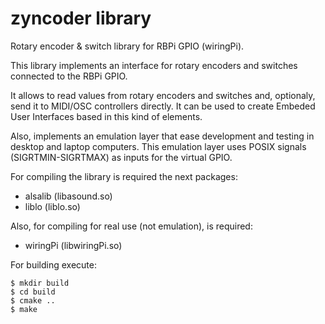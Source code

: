 # zyncoder library

Rotary encoder &amp; switch library for RBPi GPIO (wiringPi). 

This library implements an interface for rotary encoders and switches connected to the RBPi GPIO.

It allows to read values from rotary encoders and switches and, optionaly, send it to MIDI/OSC controllers directly.
It can be used to create Embeded User Interfaces based in this kind of elements.

Also, implements an emulation layer that ease development and testing in desktop and laptop computers.
This emulation layer uses POSIX signals (SIGRTMIN-SIGRTMAX) as inputs for the virtual GPIO.

For compiling the library is required the next packages:

* alsalib (libasound.so)
* liblo (liblo.so)

Also, for compiling for real use (not emulation), is required:

* wiringPi (libwiringPi.so)

For building execute:
```
$ mkdir build
$ cd build
$ cmake ..
$ make
```
